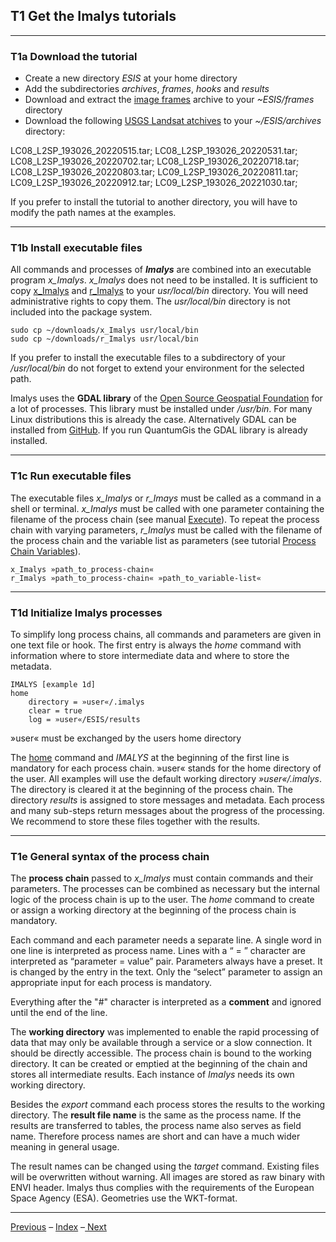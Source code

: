 ## T1	Get the Imalys tutorials

------

### T1a	Download the tutorial

- Create a new directory *ESIS* at your home directory
- Add the subdirectories *archives*, *frames*, *hooks* and *results* 
- Download and extract the [image frames](../images/frames.zip) archive to your *~ESIS/frames* directory
- Download the following [USGS Landsat atchives](https://earthexplorer.usgs.gov/) to your *~/ESIS/archives* directory:

LC08_L2SP_193026_20220515.tar; 
LC08_L2SP_193026_20220531.tar; 
LC08_L2SP_193026_20220702.tar; 
LC08_L2SP_193026_20220718.tar; 
LC08_L2SP_193026_20220803.tar; 
LC09_L2SP_193026_20220811.tar; 
LC09_L2SP_193026_20220912.tar; 
LC09_L2SP_193026_20221030.tar; 

If you prefer to install the tutorial to another directory, you will have to modify the path names at the examples.

------

### T1b	Install executable files

All commands and processes of ***Imalys*** are combined into an executable program *x_Imalys*. *x_Imalys* does not need to be installed. It is sufficient to copy [x_Imalys](../../binaries/x_Imalys) and [r_Imalys](../../binaries/r_Imalys) to your *usr/local/bin* directory. You will need administrative rights to copy them. The *usr/local/bin* directory is not included into the package system.

```
sudo cp ~/downloads/x_Imalys usr/local/bin
sudo cp ~/downloads/r_Imalys usr/local/bin
```

If you prefer to install the executable files to a subdirectory of your */usr/local/bin* do not forget to extend your environment for the selected path.

Imalys uses the **GDAL library** of the [Open Source Geospatial Foundation](https://www.osgeo.org/) for a lot of processes. This library must be installed under */usr/bin*. For many Linux distributions this is already the case. Alternatively GDAL can be installed from [GitHub](https://github.com/OSGeo/GDAL). If you run QuantumGis the GDAL library is already installed.

-----

### T1c	Run executable files

The executable files *x_Imalys* or *r_Imays* must be called as a command in a shell or terminal. *x_Imalys* must be called with one parameter containing the filename of the process chain (see manual [Execute](../manual/0_Execute.md)). To repeat the process chain with varying parameters, *r_Imalys* must be called with the filename of the process chain and the variable list as parameters (see tutorial [Process Chain Variables](7a_Variables.md)). 

```
x_Imalys »path_to_process-chain«
r_Imalys »path_to_process-chain« »path_to_variable-list«
```

-----

### T1d	Initialize Imalys processes

To simplify long process chains, all commands and parameters are given in one text file or hook. The first entry is always the *home* command with information where to store intermediate data and where to store the metadata.

```
IMALYS [example 1d]
home
	directory = »user«/.imalys
	clear = true
	log = »user«/ESIS/results
```

»user« must be exchanged by the users home directory

The [home](../manual/1_Home.md) command and *IMALYS* at the beginning of the first line is mandatory for each process chain. »user« stands for the home directory of the user. All examples will use the default working directory *»user«/.imalys*. The directory is cleared it at the beginning of the process chain. The directory *results* is assigned to store messages and metadata. Each process and many sub-steps return messages about the progress of the processing. We recommend to store these files together with the results.

-----

### T1e	General syntax of the process chain

The **process chain** passed to *x_Imalys* must contain commands and their parameters. The processes can be combined as necessary but the internal logic of the process chain is up to the user. The *home* command to create or assign a working directory at the beginning of the process chain is mandatory. 

Each command and each parameter needs a separate line. A single word in one line is interpreted as process name. Lines with a “ = ” character are interpreted as “parameter = value” pair. Parameters always have a preset. It is changed by the entry in the text. Only the “select” parameter to assign an appropriate input for each process is mandatory. 

Everything after the "#" character is interpreted as a **comment** and ignored until the end of the line.

The **working directory** was implemented to enable the rapid processing of data that may only be available through a service or a slow connection. It should be directly accessible. The process chain is bound to the working directory. It can be created or emptied at the beginning of the chain and stores all intermediate results. Each instance of *Imalys* needs its own working directory. 

Besides the *export* command each process stores the results to the working directory. The **result file name** is the same as the process name. If the results are transferred to tables, the process name also serves as field name. Therefore process names are short and can have a much wider meaning in general usage. 

The result names can be changed using the *target* command. Existing files will be overwritten without warning. All images are stored as raw binary with ENVI header. Imalys thus complies with the requirements of the European Space Agency (ESA). Geometries use the WKT-format.

-----

[Previous](Index.md) – [Index](Index.md) –[ Next](2_Import.md)

